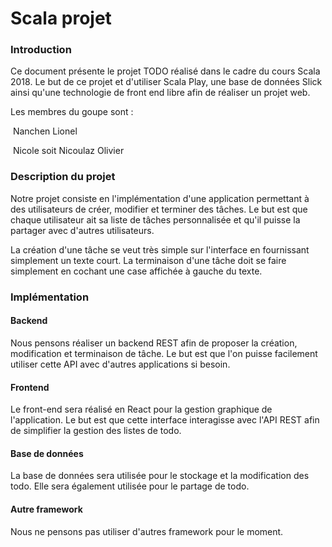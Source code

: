 # Scala projet

### Introduction

Ce document présente le projet TODO réalisé dans le cadre du cours Scala 2018. Le but de ce projet et d'utiliser Scala Play, une base de données Slick ainsi qu'une technologie de front end libre afin de réaliser un projet web.

Les membres du goupe sont :

​	Nanchen Lionel

​	Nicole soit Nicoulaz Olivier

### Description du projet

Notre projet consiste en l'implémentation d'une application permettant à des utilisateurs de créer, modifier et terminer des tâches. Le but est que chaque utilisateur ait sa liste de tâches personnalisée et qu'il puisse la partager avec d'autres utilisateurs.

La création d'une tâche se veut très simple sur l'interface en fournissant simplement un texte court. La terminaison d'une tâche doit se faire simplement en cochant une case affichée à gauche du texte.

### Implémentation

#### Backend

Nous pensons réaliser un backend REST afin de proposer la création, modification et terminaison de tâche. Le but est que l'on puisse facilement utiliser cette API avec d'autres applications si besoin.

#### Frontend

Le front-end sera réalisé en React pour la gestion graphique de l'application. Le but est que cette interface interagisse avec l'API REST afin de simplifier la gestion des listes de todo.

#### Base de données

La base de données sera utilisée pour le stockage et la modification des todo. Elle sera également utilisée pour le partage de todo.

#### Autre framework

Nous ne pensons pas utiliser d'autres framework pour le moment.